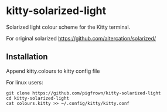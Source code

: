 # kitty-solarized-light

Solarized light colour scheme for the Kitty terminal.

For original solarized https://github.com/altercation/solarized/

## Installation

Append kitty.colours to kitty config file

For linux users:

```
git clone https://github.com/pigfrown/kitty-solarized-light
cd kitty-solarized-light
cat colours.kitty >> ~/.config/kitty/kitty.conf

```
